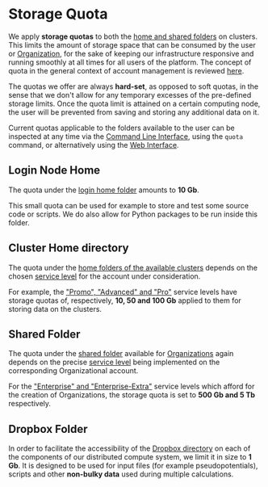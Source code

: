 # Storage Quota
    
We apply **storage quotas** to both the [home and shared folders](directories.md) on clusters. This limits the amount of storage space that can be consumed by the user or [Organization](../collaboration/organizations/overview.md), for the sake of keeping our infrastructure responsive and running smoothly at all times for all users of the platform. The concept of quota in the general context of account management is reviewed [here](../accounts/quota.md).

The quotas we offer are always **hard-set**, as opposed to soft quotas, in the sense that we don't allow for any temporary excesses of the pre-defined storage limits. Once the quota limit is attained on a certain computing node, the user will be prevented from saving and storing any additional data on it.

Current quotas applicable to the folders available to the user can be inspected at any time via the [Command Line Interface](../cli/overview.md), using the `quota` command, or alternatively using the [Web Interface](../accounts/accounting/check-balance-quota.md).
    
## Login Node Home

The quota under the [login home folder](directories.md#login-home) amounts to **10 Gb**. 

This small quota can be used for example to store and test some source code or scripts. We do also allow for Python packages to be run inside this folder.

## Cluster Home directory

The quota under the [home folders of the available clusters](directories.md#cluster-home) depends on the chosen [service level](../accounts/service-levels.md) for the account under consideration. 

For example, the ["Promo", "Advanced" and "Pro"](../pricing/service-levels.md) service levels have storage quotas of, respectively, **10, 50 and 100 Gb** applied to them for storing data on the clusters.

## Shared Folder

The quota under the [shared folder](directories.md#organization-shared-folder) available for [Organizations](../collaboration/organizations/overview.md) again depends on the precise [service level](../accounts/service-levels.md) being implemented on the corresponding Organizational account. 

For the ["Enterprise" and "Enterprise-Extra"](../pricing/service-levels.md) service levels which afford for the creation of Organizations, the storage quota is set to **500 Gb and 5 Tb** respectively.

## Dropbox Folder

In order to facilitate the accessibility of the [Dropbox directory](../data-in-objectstorage/dropbox.md) on each of the components of our distributed compute system, we limit it in size to **1 Gb**. It is designed to be used for input files (for example pseudopotentials), scripts and other **non-bulky data** used during multiple calculations.
